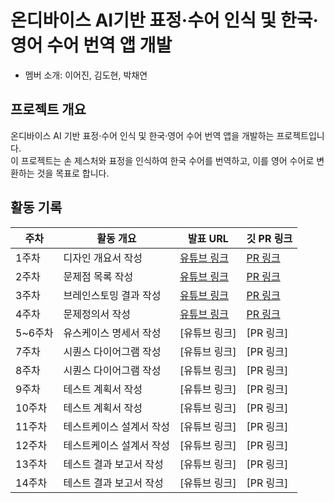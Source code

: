 # 온디바이스 AI기반 표정·수어 인식 및 한국·영어 수어 번역 앱 개발

- 멤버 소개: 이어진, 김도현, 박채연

## 프로젝트 개요
온디바이스 AI 기반 표정·수어 인식 및 한국·영어 수어 번역 앱을 개발하는 프로젝트입니다.  
이 프로젝트는 손 제스처와 표정을 인식하여 한국 수어를 번역하고, 이를 영어 수어로 변환하는 것을 목표로 합니다.  

## 활동 기록  

| 주차  | 활동 개요               | 발표 URL | 깃 PR 링크 |
|------|----------------------|---------|------------------|
| 1주차 | 디자인 개요서 작성 | [유튜브 링크](https://youtu.be/k6VoF2thGbg) | [PR 링크](https://github.com/CD03-01/mobile-ai-service/pull/1) |
| 2주차 | 문제점 목록 작성 | [유튜브 링크](https://youtu.be/iseAybqoh64) | [PR 링크](https://github.com/CD03-01/mobile-ai-service/pull/2) |
| 3주차 | 브레인스토밍 결과 작성 | [유튜브 링크](https://youtu.be/8QuSFgxh-No) | [PR 링크](https://github.com/CD03-01/mobile-ai-service/pull/4) |
| 4주차 | 문제정의서 작성 | [유튜브 링크](https://www.youtube.com/watch?v=qooUvmYUQIk) | [PR 링크](https://github.com/CD03-01/mobile-ai-service/pull/6) |
| 5~6주차 | 유스케이스 명세서 작성 | [유튜브 링크] | [PR 링크] |
| 7주차 | 시퀀스 다이어그램 작성 | [유튜브 링크] | [PR 링크] |
| 8주차 | 시퀀스 다이어그램 작성 | [유튜브 링크] | [PR 링크] |
| 9주차 | 테스트 계획서 작성 | [유튜브 링크] | [PR 링크] |
| 10주차 | 테스트 계획서 작성 | [유튜브 링크] | [PR 링크] |
| 11주차 | 테스트케이스 설계서 작성 | [유튜브 링크] | [PR 링크] |
| 12주차 | 테스트케이스 설계서 작성 | [유튜브 링크] | [PR 링크] |
| 13주차 | 테스트 결과 보고서 작성 | [유튜브 링크] | [PR 링크] |
| 14주차 | 테스트 결과 보고서 작성 | [유튜브 링크] | [PR 링크] |
